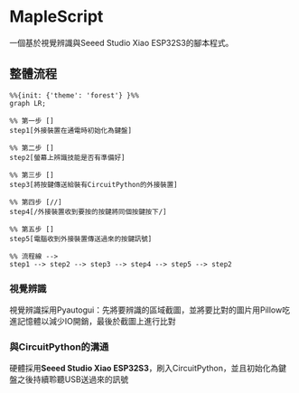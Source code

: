 # MapleScript
一個基於視覺辨識與Seeed Studio Xiao ESP32S3的腳本程式。

## 整體流程
```mermaid
%%{init: {'theme': 'forest'} }%%
graph LR;

%% 第一步 []
step1[外接裝置在通電時初始化為鍵盤]

%% 第二步 []
step2[螢幕上辨識技能是否有準備好]

%% 第三步 []
step3[將按鍵傳送給裝有CircuitPython的外接裝置]

%% 第四步 [//]
step4[/外接裝置收到要按的按鍵將同個按鍵按下/]

%% 第五步 []
step5[電腦收到外接裝置傳送過來的按鍵訊號]

%% 流程線 -->
step1 --> step2 --> step3 --> step4 --> step5 --> step2
```

### 視覺辨識
視覺辨識採用Pyautogui：先將要辨識的區域截圖，並將要比對的圖片用Pillow吃進記憶體以減少IO開銷，最後於截圖上進行比對

### 與CircuitPython的溝通
硬體採用**Seeed Studio Xiao ESP32S3**，刷入CircuitPython，並且初始化為鍵盤之後持續聆聽USB送過來的訊號

